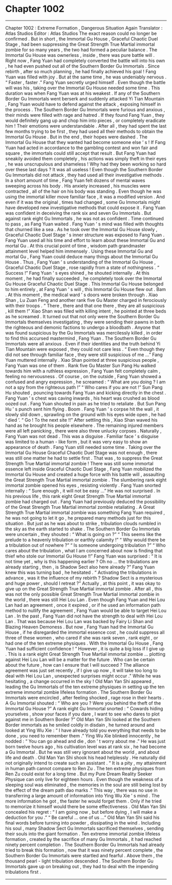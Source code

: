
# Chapter 1002


---

Chapter 1002 : Extreme Formation , Dangerous Situation Again
Translator :
Atlas Studios
Editor :
Atlas Studios
The exact reason could no longer be confirmed .
But in short , the Immortal Gu House , Graceful Chaotic Duel Stage , had been suppressing the Great Strength True Martial immortal zombie for so many years , the two had formed a peculiar balance .
The Immortal Gu House was ownerless , inside , there was pure battle will .
Right now , Fang Yuan had completely converted the battle will into his own , he had even pushed out all of the Southern Border Gu Immortals .
Since rebirth , after so much planning , he had finally achieved his goal !
Fang Yuan was filled with joy .
But at the same time , he was undeniably nervous .
“ Faster , faster .” Fang Yuan secretly urged himself .
Even though the battle will was his , taking over the Immortal Gu House needed some time .
This duration was when Fang Yuan was at his weakest .
If any of the Southern Border Gu Immortals went berserk and suddenly attacked Yi Tian Mountain , Fang Yuan would have to defend against the attack , exposing himself in the process .
The Southern Border Gu Immortals were furious and anxious , their minds were filled with rage and hatred .
If they found Fang Yuan , they would definitely gang up and chop him into pieces , or completely eradicate him !
Their emotions were understandable .
After all , they had spent the last few months trying to be first , they had used all their methods to obtain the Immortal Gu House .
But in the end , their hopes were dashed . The Immortal Gu House that they wanted had become someone else ’ s !
If Fang Yuan had acted in accordance to the gambling contest and won fair and square , the immortals could still accept that result . But Fang Yuan had sneakily avoided them completely , his actions was simply theft in their eyes , he was unscrupulous and shameless !
Why had they been working so hard over these last days ?
It was all useless !
Even though the Southern Border Gu Immortals did not attack , they had used all their investigative methods .
In a short amount of time , Fang Yuan felt dozens of mental waves sweeping across his body .
His anxiety increased , his muscles were contracted , all of the hair on his body was standing .
Even though he was using the immortal killer move familiar face , it was a modified version . And even if it was the original , times had changed , some Gu Immortals might have developed new investigative methods that could expose it .
Fang Yuan was confident in deceiving the rank six and seven Gu Immortals . But against rank eight Gu Immortals , he was not as confident .
Time continued to pass , as Fang Yuan waited .
Fang Yuan ’ s mind was filled with thoughts that churned like a sea .
As he took over the Immortal Gu House slowly , Graceful Chaotic Duel Stage ’ s inner structure was exposed to Fang Yuan .
Fang Yuan used all his time and effort to learn about these Immortal Gu and mortal Gu .
At this crucial point of time , wisdom path grandmaster attainment level helped him immensely . Using these Immortal Gu and mortal Gu , Fang Yuan could deduce many things about the Immortal Gu House .
Thus , Fang Yuan ’ s understanding of the Immortal Gu House , Graceful Chaotic Duel Stage , rose rapidly from a state of nothingness .
“ Success !” Fang Yuan ’ s eyes shined , he shouted internally .
At this moment , he had finally succeeded , he completely took over the Immortal Gu House Graceful Chaotic Duel Stage .
This Immortal Gu House belonged to him entirely , at Fang Yuan ’ s will , this Immortal Gu House flew out .
Bam .
At this moment , the medical ward ’ s doors were broken through .
Xiao Shan , Lu Zuan Feng and another rank five Gu Master charged in ferociously with their troops .
“ There , there and that one there , they are all suspicious , kill them !” Xiao Shan was filled with killing intent , he pointed at three beds as he screamed .
It turned out that not only were the Southern Border Gu Immortals themselves investigating , they were sending their pawns in both the righteous and demonic factions to undergo a bloodbath .
Anyone that was found suspicious by the Gu Immortals was mercilessly killed , in order to find this accursed mastermind , Fang Yuan .
The Southern Border Gu Immortals were all anxious .
Even if their identities and the truth behind Yi Tian Mountain were exposed , they could not care less .
“ Even though they did not see through familiar face , they were still suspicious of me …” Fang Yuan muttered internally .
Xiao Shan pointed at three suspicious people , Fang Yuan was one of them .
Rank five Gu Master Sun Pang Hu walked towards him with a ruthless expression , Fang Yuan felt completely calm , feeling no nervousness .
Of course , on the outside , Fang Yuan showed a confused and angry expression , he screamed : “ What are you doing ? I am not a spy from the righteous path !”
“ Who cares if you are not !” Sun Pang Hu shouted , pouncing towards Fang Yuan and kicking directly in the chest .
Fang Yuan ’ s chest was caving inwards , his heart was crushed as blood oozed out .
Fang Yuan shouted in pain as he tried to retaliate .
But Sun Pang Hu ’ s punch sent him flying .
Boom .
Fang Yuan ’ s corpse hit the wall , it slowly slid down , sprawling on the ground with his eyes wide open , he had ‘ died ’.
“ Go ! To the next site !!” After settling this , Xiao Shan waved his hand as he brought his people elsewhere .
The remaining injured members were all left panicking , there were also three unlucky corpses .
Naturally , Fang Yuan was not dead .
This was a disguise .
Familiar face ’ s disguise was limited to a human - like form , but it was very easy to show an appearance of death .
Fang Yuan still needed some time .
Taking over the Immortal Gu House Graceful Chaotic Duel Stage was not enough , there was still one matter he had to settle first .
That was , to suppress the Great Strength True Martial immortal zombie !
There was still some immortal essence left inside Graceful Chaotic Duel Stage , Fang Yuan mobilized the Immortal Gu House and created a huge force with his battle will , assaulting the Great Strength True Martial immortal zombie .
The slumbering rank eight immortal zombie opened his eyes , resisting violently .
Fang Yuan snorted internally : “ Sure enough , it will not be easy …”
He was not surprised .
In his previous life , this rank eight Great Strength True Martial immortal zombie had charged out .
Fang Yuan had previously deduced the possibility of the Great Strength True Martial immortal zombie retaliating .
A Great Strength True Martial immortal zombie was something Fang Yuan required , he was not going to let it go , he prepared many methods just for this situation .
But just as he was about to strike , tribulation clouds rumbled in the sky as the earth started to shake .
The Southern Border Gu Immortals were uncertain , they shouted : “ What is going on ?”
“ This seems like the prelude to a heavenly tribulation or earthly calamity !”
“ Why would there be a tribulation out of nowhere ?”
“ Is someone undergoing tribulation ?”
“ Who cares about the tribulation , what I am concerned about now is finding that thief who stole our Immortal Gu House !!”
Fang Yuan was surprised : “ It is not time yet , why is this happening earlier ? Oh no … the tribulations are already starting , then , is Shadow Sect also here already ?”
Fang Yuan knew this was turning bad , he hesitated .
“ Activating the tribulations in advance , was it the influence of my rebirth ? Shadow Sect is a mysterious and huge power , should I retreat ?”
Actually , at this point , it was okay to give up on the Great Strength True Martial immortal zombie .
After all , this was not the only possible Great Strength True Martial immortal zombie in the world , there was still Hei Lou Lan .
Even though Fang Yuan and Hei Lou Lan had an agreement , once it expired , or if he used an information path method to nullify the agreement , Fang Yuan would be able to target Hei Lou Lan .
In the past , Fang Yuan did not have the strength to deal with Hei Lou Lan . That was because Hei Lou Lan was backed by Fairy Li Shan and Blazing Heaven Demoness .
But now , Fang Yuan had the Immortal Gu House , if he disregarded the immortal essence cost , he could suppress all three of these women , who cared if she was rank seven , rank eight , or had one of the ten extreme physiques .
With the Immortal Gu House , Fang Yuan had sufficient confidence !
“ However , it is quite a big loss if I give up . This is a rank eight Great Strength True Martial immortal zombie … plotting against Hei Lou Lan will be a matter for the future . Who can be certain about the future , how can I ensure that I will succeed ? The alliance agreement was just set recently , if I give up now , it will take too long to deal with Hei Lou Lan , unexpected surprises might occur .”
While he was hesitating , a change occurred in the sky !
Old Man Yan Shi appeared , leading the Gu Immortals of the ten extreme physiques in setting up the ten extreme immortal zombie lifeless formation .
The Southern Border Gu Immortals were encircled , after feeling shocked , rage rose in their hearts .
A Gu Immortal shouted : “ Who are you ? Were you behind the theft of the Immortal Gu House ?”
A rank eight Gu Immortal snorted : “ Cowards hiding yourselves , show your faces if you dare , I want to see who dares to plot against me in Southern Border ?”
Old Man Yan Shi looked at the Southern Border immortals as he smiled coldly in disdain , he turned around and looked at Ying Wu Xie : “ I have already told you everything that needs to be done , you need to remember them .”
Ying Wu Xie blinked innocently , he nodded : “ You can go ahead and die , don ’ t worry about me .”
He was just born twelve hours ago , his cultivation level was at rank six , he had become a Gu Immortal . But he was still very ignorant about the world , and about life and death .
Old Man Yan Shi shook his head helplessly .
He naturally did not originally intend to create such an assistant .
“ It is a pity , my attainment in human path cannot compare to Ren Zu . The ten extreme physiques from Ren Zu could exist for a long time . But my Pure Dream Reality Seeker Physique can only live for eighteen hours . Even though the weakness of a sleeping soul was eliminated , the memories in the soul are still being lost by the effect of the dream path dao marks .”
This way , there was no use in transferring a large amount of information into Ying Wu Xie ’ s mind . The more information he got , the faster he would forget them .
Only if he tried to memorize it himself would there be some effectiveness .
Old Man Yan Shi concealed his regret : “ I am going now , but before dying , I will make a deduction for you .”
“ Be careful … one of us …” Old Man Yan Shi said his final words before turning into powder , dissipating in the wind .
Including his soul , many Shadow Sect Gu Immortals sacrificed themselves , sending their souls into the giant formation .
Ten extreme immortal zombie lifeless formation , created by the sacrifice of many Gu Immortals , it had reached ninety percent completion .
The Southern Border Gu Immortals had already tried to break this formation , now that it was ninety percent complete , the Southern Border Gu Immortals were startled and fearful .
Above them , the thousand pearl - light tribulation descended .
The Southern Border Gu Immortals gave up on breaking out , they had to deal with the impending tribulations first .

---


